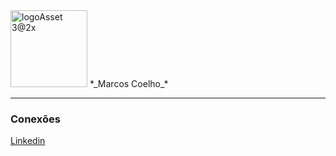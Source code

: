 <img width="123" alt="logoAsset 3@2x" src="https://user-images.githubusercontent.com/16261554/96798097-0d3f4700-13f8-11eb-8d29-6c828e992682.png">
*_Marcos Coelho_*

---
### Conexões

[Linkedin](https://www.linkedin.com/in/marcos-coelho-moreira/)

<!--
## Hi there 👋


**marcoscmoreira/marcoscmoreira** is a ✨ _special_ ✨ repository because its `README.md` (this file) appears on your GitHub profile.

Here are some ideas to get you started:

- 🔭 I’m currently working on ...
- 🌱 I’m currently learning ...
- 👯 I’m looking to collaborate on ...
- 🤔 I’m looking for help with ...
- 💬 Ask me about ...
- 📫 How to reach me: ...
- 😄 Pronouns: ...
- ⚡ Fun fact: ...
-->
